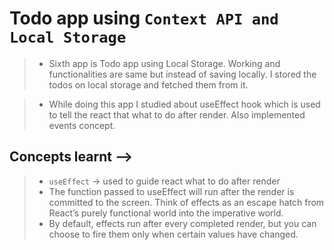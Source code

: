 # Todo app using `Context API and Local Storage`

> * Sixth app is Todo app using Local Storage. Working and functionalities are same but instead of saving locally. I stored the todos on local storage and fetched them from it.

> * While doing this app I studied about useEffect hook which is used to tell the react that what to do after render. Also implemented events concept.

## Concepts learnt --> 

> * `useEffect` -> used to guide react what to do  after render
> * The function passed to useEffect will run after the render is committed to the screen. Think of effects as an escape hatch from React’s purely functional world into the imperative world.
> * By default, effects run after every completed render, but you can choose to fire them only when certain values have changed.